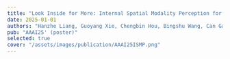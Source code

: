 ```yaml
---
title: "Look Inside for More: Internal Spatial Modality Perception for 3D Anomaly Detection"
date: 2025-01-01
authors: "Hanzhe Liang, Guoyang Xie, Chengbin Hou, Bingshu Wang, Can Gao✝, Jinbao Wang✝"
pub: "AAAI25' (poster)"
selected: true
cover: "/assets/images/publication/AAAI25ISMP.png"
---
```

